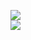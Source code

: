 [![](https://img.shields.io/badge/Made%20With-Github%20Spray-lightgrey.svg?style=for-the-badge&logo=github)](https://github.com/Annihil/github-spray#31992)  
[![](https://i.imgur.com/2DrTn0Z.gif)](https://github.com/Annihil/github-spray)